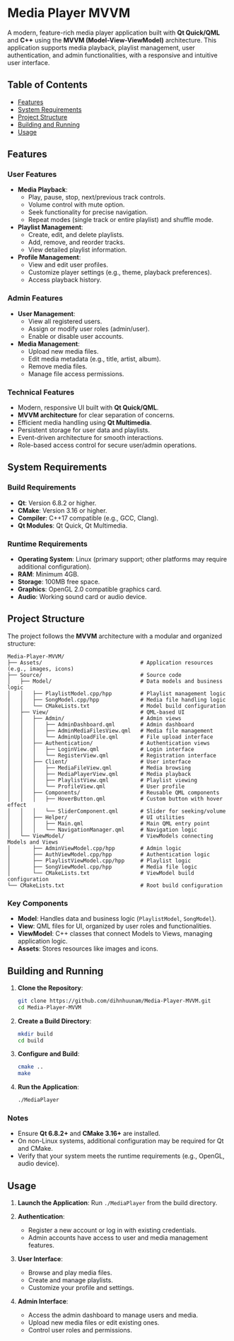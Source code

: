 # Media Player MVVM

A modern, feature-rich media player application built with **Qt Quick/QML** and **C++** using the **MVVM (Model-View-ViewModel)** architecture. This application supports media playback, playlist management, user authentication, and admin functionalities, with a responsive and intuitive user interface.

## Table of Contents

- [Features](#features)
- [System Requirements](#system-requirements)
- [Project Structure](#project-structure)
- [Building and Running](#building-and-running)
- [Usage](#usage)

## Features

### User Features

- **Media Playback**:
  - Play, pause, stop, next/previous track controls.
  - Volume control with mute option.
  - Seek functionality for precise navigation.
  - Repeat modes (single track or entire playlist) and shuffle mode.
- **Playlist Management**:
  - Create, edit, and delete playlists.
  - Add, remove, and reorder tracks.
  - View detailed playlist information.
- **Profile Management**:
  - View and edit user profiles.
  - Customize player settings (e.g., theme, playback preferences).
  - Access playback history.

### Admin Features

- **User Management**:
  - View all registered users.
  - Assign or modify user roles (admin/user).
  - Enable or disable user accounts.
- **Media Management**:
  - Upload new media files.
  - Edit media metadata (e.g., title, artist, album).
  - Remove media files.
  - Manage file access permissions.

### Technical Features

- Modern, responsive UI built with **Qt Quick/QML**.
- **MVVM architecture** for clear separation of concerns.
- Efficient media handling using **Qt Multimedia**.
- Persistent storage for user data and playlists.
- Event-driven architecture for smooth interactions.
- Role-based access control for secure user/admin operations.

## System Requirements

### Build Requirements

- **Qt**: Version 6.8.2 or higher.
- **CMake**: Version 3.16 or higher.
- **Compiler**: C++17 compatible (e.g., GCC, Clang).
- **Qt Modules**: Qt Quick, Qt Multimedia.

### Runtime Requirements

- **Operating System**: Linux (primary support; other platforms may require additional configuration).
- **RAM**: Minimum 4GB.
- **Storage**: 100MB free space.
- **Graphics**: OpenGL 2.0 compatible graphics card.
- **Audio**: Working sound card or audio device.

## Project Structure

The project follows the **MVVM** architecture with a modular and organized structure:

```
Media-Player-MVVM/
├── Assets/                               # Application resources (e.g., images, icons)
├── Source/                               # Source code
│   ├── Model/                            # Data models and business logic
│   │   ├── PlaylistModel.cpp/hpp         # Playlist management logic
│   │   ├── SongModel.cpp/hpp             # Media file handling logic
│   │   └── CMakeLists.txt                # Model build configuration
│   ├── View/                             # QML-based UI
│   │   ├── Admin/                        # Admin views
│   │   │   ├── AdminDashboard.qml        # Admin dashboard
│   │   │   ├── AdminMediaFilesView.qml   # Media file management
│   │   │   └── AdminUploadFile.qml       # File upload interface
│   │   ├── Authentication/               # Authentication views
│   │   │   ├── LoginView.qml             # Login interface
│   │   │   └── RegisterView.qml          # Registration interface
│   │   ├── Client/                       # User interface
│   │   │   ├── MediaFileView.qml         # Media browsing
│   │   │   ├── MediaPlayerView.qml       # Media playback
│   │   │   ├── PlaylistView.qml          # Playlist viewing
│   │   │   └── ProfileView.qml           # User profile
│   │   ├── Components/                   # Reusable QML components
│   │   │   ├── HoverButton.qml           # Custom button with hover effect
│   │   │   └── SliderComponent.qml       # Slider for seeking/volume
│   │   ├── Helper/                       # UI utilities
│   │   │   ├── Main.qml                  # Main QML entry point
│   │   │   └── NavigationManager.qml     # Navigation logic
│   └── ViewModel/                        # ViewModels connecting Models and Views
│       ├── AdminViewModel.cpp/hpp        # Admin logic
│       ├── AuthViewModel.cpp/hpp         # Authentication logic
│       ├── PlaylistViewModel.cpp/hpp     # Playlist logic
│       ├── SongViewModel.cpp/hpp         # Media file logic
│       └── CMakeLists.txt                # ViewModel build configuration
└── CMakeLists.txt                        # Root build configuration
```

### Key Components

- **Model**: Handles data and business logic (`PlaylistModel`, `SongModel`).
- **View**: QML files for UI, organized by user roles and functionalities.
- **ViewModel**: C++ classes that connect Models to Views, managing application logic.
- **Assets**: Stores resources like images and icons.

## Building and Running

1. **Clone the Repository**:

   ```bash
   git clone https://github.com/dihnhuunam/Media-Player-MVVM.git
   cd Media-Player-MVVM
   ```

2. **Create a Build Directory**:

   ```bash
   mkdir build
   cd build
   ```

3. **Configure and Build**:

   ```bash
   cmake ..
   make
   ```

4. **Run the Application**:
   ```bash
   ./MediaPlayer
   ```

### Notes

- Ensure **Qt 6.8.2+** and **CMake 3.16+** are installed.
- On non-Linux systems, additional configuration may be required for Qt and CMake.
- Verify that your system meets the runtime requirements (e.g., OpenGL, audio device).

## Usage

1. **Launch the Application**:
   Run `./MediaPlayer` from the build directory.

2. **Authentication**:

   - Register a new account or log in with existing credentials.
   - Admin accounts have access to user and media management features.

3. **User Interface**:

   - Browse and play media files.
   - Create and manage playlists.
   - Customize your profile and settings.

4. **Admin Interface**:
   - Access the admin dashboard to manage users and media.
   - Upload new media files or edit existing ones.
   - Control user roles and permissions.
